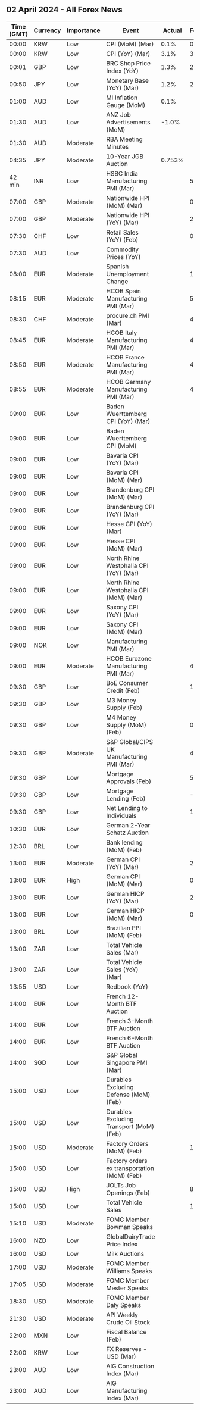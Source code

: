 ## 02 April 2024 - All Forex News

| Time (GMT) | Currency | Importance | Event | Actual | Forecast | Previous |
|------|----------|------------|-------|--------|----------|----------|
| 00:00 | KRW | Low | CPI (MoM) (Mar) | 0.1% | 0.3% | 0.5% |
| 00:00 | KRW | Low | CPI (YoY) (Mar) | 3.1% | 3.1% | 3.1% |
| 00:01 | GBP | Low | BRC Shop Price Index (YoY) | 1.3% | 2.2% | 2.5% |
| 00:50 | JPY | Low | Monetary Base (YoY) (Mar) | 1.2% | 2.5% | 2.1% |
| 01:00 | AUD | Low | MI Inflation Gauge (MoM) | 0.1% |  | -0.1% |
| 01:30 | AUD | Low | ANZ Job Advertisements (MoM) | -1.0% |  | -2.1% |
| 01:30 | AUD | Moderate | RBA Meeting Minutes |  |  |  |
| 04:35 | JPY | Moderate | 10-Year JGB Auction | 0.753% |  | 0.718% |
| 42 min | INR | Low | HSBC India Manufacturing PMI (Mar) |  | 59.2 | 56.9 |
| 07:00 | GBP | Moderate | Nationwide HPI (MoM) (Mar) |  | 0.4% | 0.7% |
| 07:00 | GBP | Moderate | Nationwide HPI (YoY) (Mar) |  | 2.4% | 1.2% |
| 07:30 | CHF | Low | Retail Sales (YoY) (Feb) |  | 0.4% | 0.3% |
| 07:30 | AUD | Low | Commodity Prices (YoY) |  |  | -11.0% |
| 08:00 | EUR | Moderate | Spanish Unemployment Change |  | 10.0K | -7.5K |
| 08:15 | EUR | Moderate | HCOB Spain Manufacturing PMI (Mar) |  | 51.1 | 51.5 |
| 08:30 | CHF | Moderate | procure.ch PMI (Mar) |  | 45.0 | 44.0 |
| 08:45 | EUR | Moderate | HCOB Italy Manufacturing PMI (Mar) |  | 48.9 | 48.7 |
| 08:50 | EUR | Moderate | HCOB France Manufacturing PMI (Mar) |  | 45.8 | 47.1 |
| 08:55 | EUR | Moderate | HCOB Germany Manufacturing PMI (Mar) |  | 41.6 | 42.5 |
| 09:00 | EUR | Low | Baden Wuerttemberg CPI (YoY) (Mar) |  |  | 2.7% |
| 09:00 | EUR | Low | Baden Wuerttemberg CPI (MoM) |  |  | 0.3% |
| 09:00 | EUR | Low | Bavaria CPI (YoY) (Mar) |  |  | 2.6% |
| 09:00 | EUR | Low | Bavaria CPI (MoM) (Mar) |  |  | 0.5% |
| 09:00 | EUR | Low | Brandenburg CPI (MoM) (Mar) |  |  | 0.5% |
| 09:00 | EUR | Low | Brandenburg CPI (YoY) (Mar) |  |  | 3.5% |
| 09:00 | EUR | Low | Hesse CPI (YoY) (Mar) |  |  | 2.1% |
| 09:00 | EUR | Low | Hesse CPI (MoM) (Mar) |  |  | 0.5% |
| 09:00 | EUR | Low | North Rhine Westphalia CPI (YoY) (Mar) |  |  | 2.6% |
| 09:00 | EUR | Low | North Rhine Westphalia CPI (MoM) (Mar) |  |  | 0.3% |
| 09:00 | EUR | Low | Saxony CPI (YoY) (Mar) |  |  | 3.0% |
| 09:00 | EUR | Low | Saxony CPI (MoM) (Mar) |  |  | 0.3% |
| 09:00 | NOK | Low | Manufacturing PMI (Mar) |  |  | 51.9 |
| 09:00 | EUR | Moderate | HCOB Eurozone Manufacturing PMI (Mar) |  | 45.7 | 46.5 |
| 09:30 | GBP | Low | BoE Consumer Credit (Feb) |  | 1.600B | 1.877B |
| 09:30 | GBP | Low | M3 Money Supply (Feb) |  |  | 2,993.9B |
| 09:30 | GBP | Low | M4 Money Supply (MoM) (Feb) |  | 0.2% | -0.1% |
| 09:30 | GBP | Moderate | S&P Global/CIPS UK Manufacturing PMI (Mar) |  | 49.9 | 47.5 |
| 09:30 | GBP | Low | Mortgage Approvals (Feb) |  | 57.00K | 55.23K |
| 09:30 | GBP | Low | Mortgage Lending (Feb) |  | -0.15B | -1.09B |
| 09:30 | GBP | Low | Net Lending to Individuals |  | 1.200B | 0.791B |
| 10:30 | EUR | Low | German 2-Year Schatz Auction |  |  | 2.800% |
| 12:30 | BRL | Low | Bank lending (MoM) (Feb) |  |  | -0.3% |
| 13:00 | EUR | Moderate | German CPI (YoY) (Mar) |  | 2.2% | 2.5% |
| 13:00 | EUR | High | German CPI (MoM) (Mar) |  | 0.5% | 0.4% |
| 13:00 | EUR | Low | German HICP (YoY) (Mar) |  | 2.4% | 2.7% |
| 13:00 | EUR | Low | German HICP (MoM) (Mar) |  | 0.7% | 0.6% |
| 13:00 | BRL | Low | Brazilian PPI (MoM) (Feb) |  |  | -0.31% |
| 13:00 | ZAR | Low | Total Vehicle Sales (Mar) |  |  | 44.75K |
| 13:00 | ZAR | Low | Total Vehicle Sales (YoY) (Mar) |  |  | -0.90% |
| 13:55 | USD | Low | Redbook (YoY) |  |  | 3.9% |
| 14:00 | EUR | Low | French 12-Month BTF Auction |  |  | 3.436% |
| 14:00 | EUR | Low | French 3-Month BTF Auction |  |  | 3.844% |
| 14:00 | EUR | Low | French 6-Month BTF Auction |  |  | 3.690% |
| 14:00 | SGD | Low | S&P Global Singapore PMI (Mar) |  |  | 50.6 |
| 15:00 | USD | Low | Durables Excluding Defense (MoM) (Feb) |  |  | 2.2% |
| 15:00 | USD | Low | Durables Excluding Transport (MoM) (Feb) |  |  | -0.4% |
| 15:00 | USD | Moderate | Factory Orders (MoM) (Feb) |  | 1.1% | -3.6% |
| 15:00 | USD | Low | Factory orders ex transportation (MoM) (Feb) |  |  | -0.8% |
| 15:00 | USD | High | JOLTs Job Openings (Feb) |  | 8.760M | 8.863M |
| 15:00 | USD | Low | Total Vehicle Sales |  | 15.90M | 15.81M |
| 15:10 | USD | Moderate | FOMC Member Bowman Speaks |  |  |  |
| 16:00 | NZD | Low | GlobalDairyTrade Price Index |  |  | -2.8% |
| 16:00 | USD | Low | Milk Auctions |  |  | 3,497.0 |
| 17:00 | USD | Moderate | FOMC Member Williams Speaks |  |  |  |
| 17:05 | USD | Moderate | FOMC Member Mester Speaks |  |  |  |
| 18:30 | USD | Moderate | FOMC Member Daly Speaks |  |  |  |
| 21:30 | USD | Moderate | API Weekly Crude Oil Stock |  |  | 9.337M |
| 22:00 | MXN | Low | Fiscal Balance (Feb) |  |  | -159.14B |
| 22:00 | KRW | Low | FX Reserves - USD (Mar) |  |  | 415.73B |
| 23:00 | AUD | Low | AIG Construction Index (Mar) |  |  | -18.4 |
| 23:00 | AUD | Low | AIG Manufacturing Index (Mar) |  |  | -12.6 |
